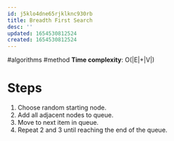 ```yaml
---
id: j5klo4dne65rjklknc930rb
title: Breadth First Search
desc: ''
updated: 1654530812524
created: 1654530812524
---
```

#algorithms #method
**Time complexity**: O(|E|+|V|)
# Steps
1. Choose random starting node.
2. Add all adjacent nodes to queue.
3. Move to next item in queue.
4. Repeat 2 and 3 until reaching the end of the queue.

